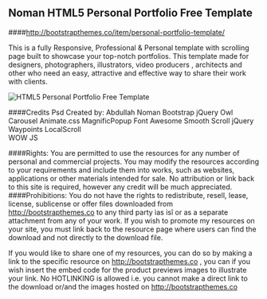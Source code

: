 ## Noman HTML5 Personal Portfolio Free Template



####http://bootstrapthemes.co/item/personal-portfolio-template/


This is a fully Responsive, Professional & Personal template with scrolling page built to showcase your top-notch portfolios. 
This template made for designers, photographers, illustrators, video producers , architects and other who need an easy, 
attractive and effective way to share their work with clients.


![HTML5 Personal Portfolio Free Template](https://raw.githubusercontent.com/bootstrapthemesco/noman-personal-portfolio/master/abdullah_noman.jpg)




####Credits
Psd Created by: Abdullah Noman
Bootstrap
jQuery
Owl Carousel
Animate.css
MagnificPopup
Font Awesome
Smooth Scroll
jQuery Waypoints 
LocalScroll  
WOW JS













####Rights: 
You are permitted to use the resources for any number of personal and commercial projects.
You may modify the resources according to your requirements and include them into works, 
such as websites, applications or other materials intended for sale. No attribution or 
link back to this site is required, however any credit will be much appreciated.
####Prohibitions:
You do not have the rights to redistribute, resell, lease, license, sublicense or offer 
files downloaded from http://bootstrapthemes.co to any third party ìas isî or as a separate attachment 
from any of your work. If you wish to promote my resources on your site, you must link back 
to the resource page where users can find the download and not directly to the download file.

If you would like to share one of my resources, you can do so by making a link to the specific 
resource on http://bootstrapthemes.co , you can if you wish insert the embed code for the product previews images to illustrate your link. 
No HOTLINKING is allowed i.e. you cannot make a direct link to the download or/and the images hosted on http://bootstrapthemes.co
